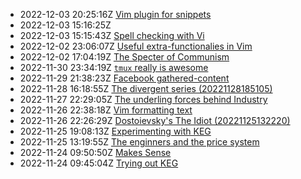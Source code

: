 * 2022-12-03 20:25:16Z [Vim plugin for snippets](/0)
* 2022-12-03 15:16:25Z [](/14)
* 2022-12-03 15:15:43Z [Spell checking with Vi](/13)
* 2022-12-02 23:06:07Z [Useful extra-functionalies in Vim](/12)
* 2022-12-02 17:04:19Z [The Specter of Communism](/11)
* 2022-11-30 23:34:19Z [`tmux` really is awesome](/10)
* 2022-11-29 21:38:23Z [Facebook gathered-content](/6)
* 2022-11-28 16:18:55Z [The divergent series (20221128185105)](/9)
* 2022-11-27 22:29:05Z [The underling forces behind Industry](/8)
* 2022-11-26 22:38:18Z [Vim formatting text](/7)
* 2022-11-26 22:26:29Z [Dostoievsky's The Idiot (20221125132220)](/3)
* 2022-11-25 19:08:13Z [Experimenting with KEG](/5)
* 2022-11-25 13:19:55Z [The enginners and the price system](/4)
* 2022-11-24 09:50:50Z [Makes Sense](/2)
* 2022-11-24 09:45:04Z [Trying out KEG](/1)
